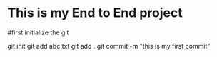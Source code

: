 # This is my End to End project

#first initialize the git

git init
git add abc.txt
git add .
git commit -m "this is my first commit"
